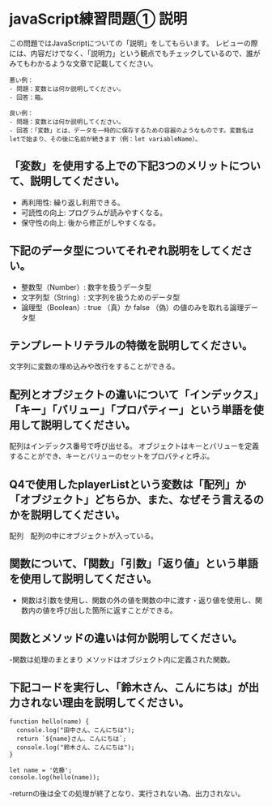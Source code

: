 # javaScript練習問題① 説明

この問題ではJavaScriptについての「説明」をしてもらいます。
レビューの際には、内容だけでなく、「説明力」という観点でもチェックしているので、誰がみてもわかるような文章で記載してください。

```
悪い例：
- 問題：変数とは何か説明してください。
- 回答：箱。

良い例：
- 問題：変数とは何か説明してください。
- 回答：「変数」とは、データを一時的に保存するための容器のようなものです。変数名はletで始まり、その後に名前が続きます（例：let variableName）。
```

## 「変数」を使用する上での下記3つのメリットについて、説明してください。

- 再利用性: 繰り返し利用できる。
- 可読性の向上: プログラムが読みやすくなる。
- 保守性の向上: 後から修正がしやすくなる。

## 下記のデータ型についてそれぞれ説明をしてください。
- 整数型（Number）: 数字を扱うデータ型
- 文字列型（String）: 文字列を扱うためのデータ型
- 論理型（Boolean）: true （真）か false （偽）の値のみを取れる論理データ型

## テンプレートリテラルの特徴を説明してください。
文字列に変数の埋め込みや改行をすることができる。
## 配列とオブジェクトの違いについて「インデックス」「キー」「バリュー」「プロパティー」という単語を使用して説明してください。
配列はインデックス番号で呼び出せる。
オブジェクトはキーとバリューを定義することができ、キーとバリューのセットをプロパティと呼ぶ。
## Q4で使用したplayerListという変数は「配列」か「オブジェクト」どちらか、また、なぜそう言えるのかを説明してください。
配列　配列の中にオブジェクトが入っている。
## 関数について、「関数」「引数」「返り値」という単語を使用して説明してください。
- 関数は引数を使用し、関数の外の値を関数の中に渡す・返り値を使用し、関数内の値を呼び出した箇所に返すことができる。

## 関数とメソッドの違いは何か説明してください。
-関数は処理のまとまり
メソッドはオブジェクト内に定義された関数。

## 下記コードを実行し、「鈴木さん、こんにちは」が出力されない理由を説明してください。
```
function hello(name) {
  console.log("田中さん、こんにちは");
  return `${name}さん、こんにちは`;
  console.log("鈴木さん、こんにちは");
}

let name = '佐藤';
console.log(hello(name));
```
-returnの後は全ての処理が終了となり、実行されない為、出力されない。
